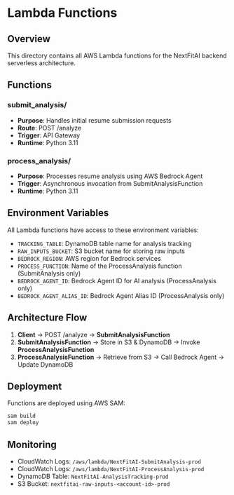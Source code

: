 # Lambda Functions

## Overview
This directory contains all AWS Lambda functions for the NextFitAI backend serverless architecture.

## Functions

### submit_analysis/
- **Purpose**: Handles initial resume submission requests
- **Route**: POST /analyze
- **Trigger**: API Gateway
- **Runtime**: Python 3.11

### process_analysis/
- **Purpose**: Processes resume analysis using AWS Bedrock Agent
- **Trigger**: Asynchronous invocation from SubmitAnalysisFunction
- **Runtime**: Python 3.11

## Environment Variables

All Lambda functions have access to these environment variables:

- `TRACKING_TABLE`: DynamoDB table name for analysis tracking
- `RAW_INPUTS_BUCKET`: S3 bucket name for storing raw inputs
- `BEDROCK_REGION`: AWS region for Bedrock services
- `PROCESS_FUNCTION`: Name of the ProcessAnalysis function (SubmitAnalysis only)
- `BEDROCK_AGENT_ID`: Bedrock Agent ID for AI analysis (ProcessAnalysis only)
- `BEDROCK_AGENT_ALIAS_ID`: Bedrock Agent Alias ID (ProcessAnalysis only)

## Architecture Flow

1. **Client** → POST /analyze → **SubmitAnalysisFunction**
2. **SubmitAnalysisFunction** → Store in S3 & DynamoDB → Invoke **ProcessAnalysisFunction**
3. **ProcessAnalysisFunction** → Retrieve from S3 → Call Bedrock Agent → Update DynamoDB

## Deployment

Functions are deployed using AWS SAM:
```bash
sam build
sam deploy
```

## Monitoring

- CloudWatch Logs: `/aws/lambda/NextFitAI-SubmitAnalysis-prod`
- CloudWatch Logs: `/aws/lambda/NextFitAI-ProcessAnalysis-prod`
- DynamoDB Table: `NextFitAI-AnalysisTracking-prod`
- S3 Bucket: `nextfitai-raw-inputs-<account-id>-prod`
